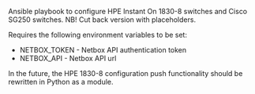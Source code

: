 Ansible playbook to configure HPE Instant On 1830-8 switches and Cisco SG250 switches. NB! Cut back version with placeholders.

Requires the following environment variables to be set:

- NETBOX_TOKEN - Netbox API authentication token
- NETBOX_API - Netbox API url

In the future, the HPE 1830-8 configuration push functionality should be rewritten in Python as a module.
